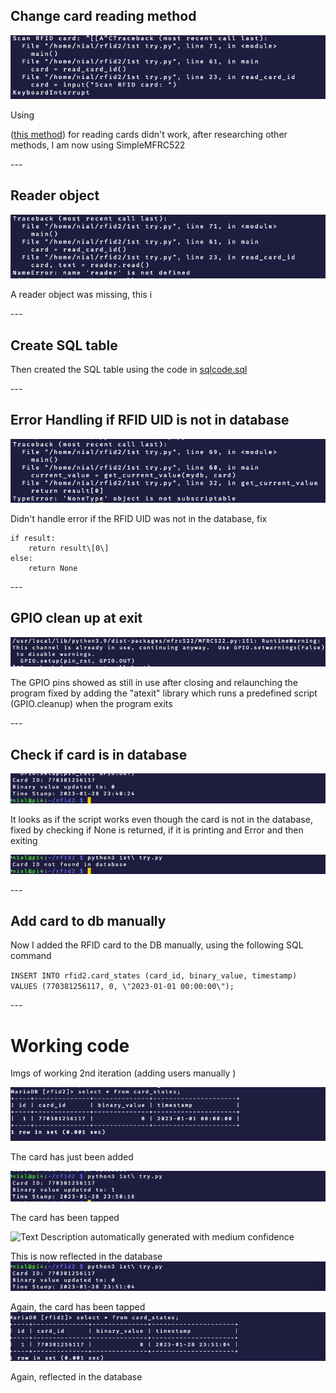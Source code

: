 ## Change card reading method

![](./imgs/iteration2/media/image1.png)

Using

([this method](https://github.com/nmcc1212/rfid2/blob/d627b2f2af4d4ee86963e30932556b7870d28e62/1st%20try.py))
for reading cards didn't work, after researching other methods, I am now using SimpleMFRC522

\-\--
## Reader object
![](./imgs/iteration2/media/image2.png)

A reader object was missing, this i

\-\--
## Create SQL table
Then created the SQL table using the code in [sqlcode.sql](<sqlcode.sql>)

\-\--
## Error Handling if RFID UID is not in database
![](./imgs/iteration2/media/image3.png)

Didn't handle error if the RFID UID was not in the database, fix

```
if result:
	return result\[0\]
else:
	return None
```


\-\--
## GPIO clean up at exit
![](./imgs/iteration2/media/image4.png)

The GPIO pins showed as still in use after closing and relaunching the
program fixed by adding the "atexit" library which runs a predefined
script (GPIO.cleanup) when the program exits

\-\--
## Check if card is in database
![](./imgs/iteration2/media/image5.png)

It looks as if the script works even though the card is not in the database, fixed by checking if None is returned, if it is printing and
Error and then exiting

![](./imgs/iteration2/media/image6.png)

\-\--
## Add card to db manually
Now I added the RFID card to the DB manually, using the following SQL command

`INSERT INTO rfid2.card_states (card_id, binary_value, timestamp) VALUES (770381256117, 0, \"2023-01-01 00:00:00\");`

\-\--
# Working code
Imgs of working 2nd iteration (adding users manually )

![](./imgs/iteration2/media/image7.png)

The card has just been added

![](./imgs/iteration2/media/image8.png)

The card has been tapped

![Text Description automatically generated with
medium
confidence](./imgs/iteration2/media/image9.png)



This is now reflected in the database![](./imgs/iteration2/media/image10.png)

Again, the card has been tapped![](./imgs/iteration2/media/image11.png)

Again, reflected in the database
